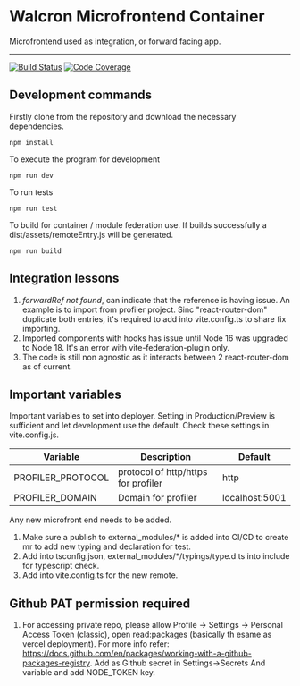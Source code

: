 # Walcron Microfrontend Container

Microfrontend used as integration, or forward facing app.

---

[![Build Status][build-badge]][build]
[![Code Coverage][coverage-badge]][coverage]

## Development commands

Firstly clone from the repository and download the necessary dependencies.

`npm install`

To execute the program for development

`npm run dev`

To run tests

`npm run test`

To build for container / module federation use. If builds successfully a dist/assets/remoteEntry.js will be generated.

`npm run build`

## Integration lessons

1. _forwardRef not found_, can indicate that the reference is having issue. An example is to import <Contact> from profiler project. Sinc "react-router-dom" duplicate both entries, it's required to add into vite.config.ts to share fix <Contact> importing.
2. Imported components with hooks has issue until Node 16 was upgraded to Node 18. It's an error with vite-federation-plugin only.
3. The code is still non agnostic as it interacts between 2 react-router-dom as of current.

## Important variables

Important variables to set into deployer. Setting in Production/Preview is sufficient and let development use the default. Check these settings in vite.config.js.

| Variable          | Description                         | Default        |
| ----------------- | ----------------------------------- | -------------- |
| PROFILER_PROTOCOL | protocol of http/https for profiler | http           |
| PROFILER_DOMAIN   | Domain for profiler                 | localhost:5001 |

Any new microfront end needs to be added.

1. Make sure a publish to external_modules/\* is added into CI/CD to create mr to add new typing and declaration for test.
2. Add into tsconfig.json, external_modules/\*/typings/type.d.ts into include for typescript check.
3. Add into vite.config.ts for the new remote.

## Github PAT permission required

1. For accessing private repo, please allow Profile -> Settings -> Personal Access Token (classic), open read:packages (basically th esame as vercel deployment). For more info refer: https://docs.github.com/en/packages/working-with-a-github-packages-registry. Add as Github secret in Settings->Secrets And variable and add NODE_TOKEN key.

[build-badge]: https://img.shields.io/github/actions/workflow/status/yoonghan/walcron-microfrontend-container/pull-request.yml
[build]: https://github.com/yoonghan/walcron-microfrontend-container/actions?query=workflow
[coverage-badge]: https://img.shields.io/codecov/c/github/yoonghan/walcron-microfrontend-container.svg?style=flat-square
[coverage]: https://codecov.io/gh/yoonghan/walcron-microfrontend-container
